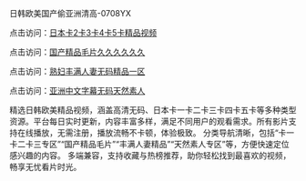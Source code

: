 日韩欧美国产偷亚洲清高-0708YX

点击访问：<a href="https://heiliaoll4qsx.pages.dev">日本卡2卡3卡4卡5卡精品视频</a>

点击访问：<a href="https://heiliaowzu4ur.pages.dev">国产精品毛片久久久久久久</a>

点击访问：<a href="https://heiliaozj3tjd.pages.dev">熟妇丰满人妻无码精品一区</a>

点击访问：<a href="https://heiliaoe8ajia.pages.dev">亚洲中文字幕无码天然素人</a>

精选日韩欧美精品视频，涵盖高清无码、日本卡一卡二卡三卡四卡五卡等多种类型资源。平台每日实时更新，内容丰富多样，满足不同用户的观看需求。所有影片支持在线播放，无需注册，播放流畅不卡顿，体验极致。 分类导航清晰，包括“卡一卡二卡三专区”“国产精品毛片”“丰满人妻精品”“天然素人专区”等，方便快速定位感兴趣的内容。 多端兼容，支持收藏与热榜推荐，助你轻松找到最喜欢的视频，畅享无忧看片时光。

<span style="display:none;">[Canonical link](https://github.com/ba20250708/so56 ）</span>
